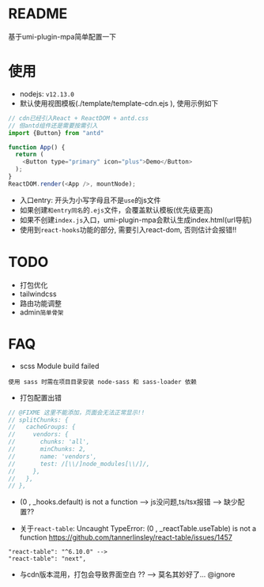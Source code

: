 # README

基于umi-plugin-mpa简单配置一下

# 使用

- nodejs: `v12.13.0`
- 默认使用视图模板(./template/template-cdn.ejs ), 使用示例如下

```js
// cdn已经引入React + ReactDOM + antd.css 
// 但antd组件还是需要按需引入
import {Button} from "antd"

function App() {
  return (
    <Button type="primary" icon="plus">Demo</Button>
  );
}
ReactDOM.render(<App />, mountNode);
```

- 入口entry: 开头为小写字母且不是`use`的js文件
- 如果创建`和entry同名`的`.ejs`文件，会覆盖默认模板(优先级更高)
- 如果不创建`index.js`入口，umi-plugin-mpa会默认生成index.html(url导航)
- 使用到`react-hooks`功能的部分, 需要引入react-dom, 否则估计会报错!! 

# TODO

- 打包优化
- tailwindcss
- 路由功能调整
- admin`简单骨架`

# FAQ

- scss Module build failed

```
使用 sass 时需在项目目录安装 node-sass 和 sass-loader 依赖
```

- 打包配置出错

```java
// @FIXME 这里不能添加，页面会无法正常显示!!
// splitChunks: {
//   cacheGroups: {
//     vendors: {
//       chunks: 'all',
//       minChunks: 2,
//       name: 'vendors',
//       test: /[\\/]node_modules[\\/]/,
//     },
//   },
// },
```

- (0 , _hooks.default) is not a function --> js没问题,ts/tsx报错 --> 缺少配置??

- 关于`react-table`: Uncaught TypeError: (0 , _reactTable.useTable) is not a function
    https://github.com/tannerlinsley/react-table/issues/1457

```
"react-table": "^6.10.0" -->
"react-table": "next",
```

- 与cdn版本混用，打包会导致界面空白 ?? --> 莫名其妙好了... @ignore
